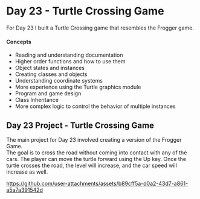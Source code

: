 # Day 23 - Turtle Crossing Game

For Day 23 I built a Turtle Crossing game that resembles the Frogger game. 


#### Concepts
* Reading and understanding documentation
* Higher order functions and how to use them
* Object states and instances
* Creating classes and objects
* Understanding coordinate systems
* More experience using the Turtle graphics module
* Program and game design
* Class Inheritance
* More complex logic to control the behavior of multiple instances 



## Day 23 Project - Turtle Crossing Game

The main project for Day 23 involved creating a version of the Frogger Game.  
The goal is to cross the road without coming into contact with any of the cars. The player can move the turtle forward using the Up key.
Once the turtle crosses the road, the level will increase, and the car speed will increase as well. 



https://github.com/user-attachments/assets/b89cff5a-d0a2-43d7-a861-a5a7a391542d
















